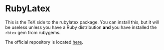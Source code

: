 # RubyLatex
This is the TeX side to the rubylatex package. You can install this, but it will be useless unless
you have a Ruby distribution **and** you have installed the `rbtex` gem from rubygems.

The official repository is located [here](https://github.com/RubyLatex/RbTeX).
